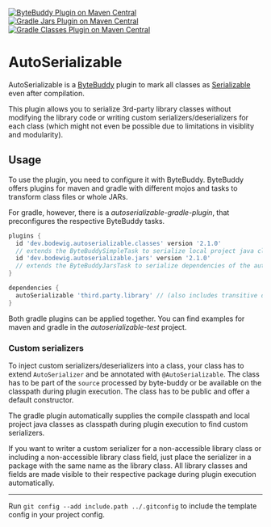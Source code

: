 [![ByteBuddy Plugin on Maven Central](https://img.shields.io/maven-central/v/dev.bodewig.autoserializable/autoserializable?label=ByteBuddy%20Plugin%20on%20Maven%20Central)](https://central.sonatype.com/namespace/dev.bodewig.autoserializable)
[![Gradle Jars Plugin on Maven Central](https://img.shields.io/maven-central/v/dev.bodewig.autoserializable.jars/dev.bodewig.autoserializable.jars.gradle.plugin?label=Gradle%20Jars%20Plugin%20on%20Maven%20Central)](https://central.sonatype.com/namespace/dev.bodewig.autoserializable.jars)
[![Gradle Classes Plugin on Maven Central](https://img.shields.io/maven-central/v/dev.bodewig.autoserializable.classes/dev.bodewig.autoserializable.classes.gradle.plugin?label=Gradle%20Classes%20Plugin%20on%20Maven%20Central)](https://central.sonatype.com/namespace/dev.bodewig.autoserializable.classes)

# AutoSerializable

AutoSerializable is a [ByteBuddy](https://github.com/raphw/byte-buddy) plugin to mark all classes
as [Serializable](https://docs.oracle.com/en/java/javase/19/docs/api/java.base/java/io/Serializable.html) even after
compilation.

This plugin allows you to serialize 3rd-party library classes without modifying the library code or writing custom
serializers/deserializers for each class (which might not even be possible due to limitations in visiblity and
modularity).

## Usage

To use the plugin, you need to configure it with ByteBuddy. ByteBuddy offers plugins for maven and gradle with different
mojos and tasks to transform class files or whole JARs.

For gradle, however, there is a *autoserializable-gradle-plugin*, that preconfigures the respective ByteBuddy tasks.

```groovy
plugins {
  id 'dev.bodewig.autoserializable.classes' version '2.1.0' 
  // extends the ByteBuddySimpleTask to serialize local project java classes
  id 'dev.bodewig.autoserializable.jars' version '2.1.0'
  // extends the ByteBuddyJarsTask to serialize dependencies of the autoSerializable configuration
}

dependencies {
  autoSerializable 'third.party.library' // (also includes transitive dependencies)
}
```

Both gradle plugins can be applied together.
You can find examples for maven and gradle in the *autoserializable-test* project.

### Custom serializers

To inject custom serializers/deserializers into a class, your class has to extend `AutoSerializer` and be annotated with
`@AutoSerializable`. The class has to be part of the `source` processed by byte-buddy or be available on the classpath
during plugin execution. The class has to be public and offer a default constructor.

The gradle plugin automatically supplies the compile classpath and local project java classes as classpath during plugin
execution to find custom serializers.

If you want to writer a custom serializer for a non-accessible library class or including a non-accessible library class
field, just place the serializer in a package with the same name as the library class.
All library classes and fields are made visible to their respective package during plugin execution automatically.

---

Run `git config --add include.path ../.gitconfig` to include the template config in your project config.
